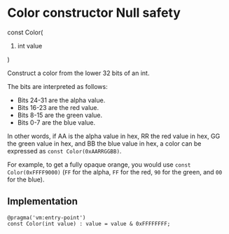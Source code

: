 # Color constructor Null safety #

const Color(

1.  int value

)

Construct a color from the lower 32 bits of an int.

The bits are interpreted as follows:

 *  Bits 24-31 are the alpha value.
 *  Bits 16-23 are the red value.
 *  Bits 8-15 are the green value.
 *  Bits 0-7 are the blue value.

In other words, if AA is the alpha value in hex, RR the red value in hex, GG the green value in hex, and BB the blue value in hex, a color can be expressed as `const Color(0xAARRGGBB)`.

For example, to get a fully opaque orange, you would use `const Color(0xFFFF9000)` (`FF` for the alpha, `FF` for the red, `90` for the green, and `00` for the blue).

## Implementation ##

    @pragma('vm:entry-point')
    const Color(int value) : value = value & 0xFFFFFFFF;